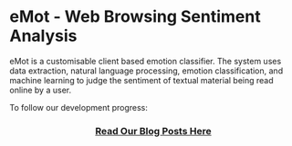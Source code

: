# eMot - Web Browsing Sentiment Analysis

eMot is a customisable client based emotion classifier. The system uses data extraction, natural language processing, emotion classification, and machine learning to judge the sentiment of textual material being read online by a user.

To follow our development progress:

<div align="center">

### [Read Our Blog Posts Here](https://gitlab.computing.dcu.ie/sloweyg2/2021-ca400-gslowey-msavage/wikis/pages?sort=created_at)

</div>